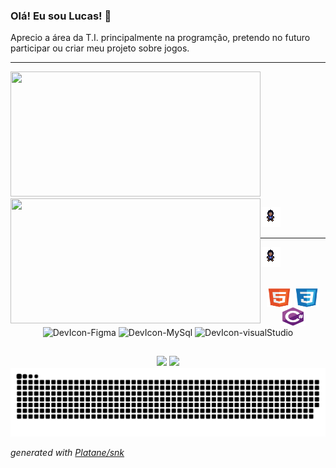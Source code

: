 ### Olá! Eu sou Lucas! 👋
Aprecio a área da T.I. principalmente na programção, pretendo no futuro participar ou criar meu projeto sobre jogos.

<hr>
<a href="https://github.com/LucasBS8/github-readme-stats">
  <img height=200 width=400 align="rigth" src="https://github-readme-stats.vercel.app/api?username=LucasBS8" />
</a>
<a href="https://github.com/LucasBS8/convoychat">
  <img height=200 width=400 align="left" src="https://github-readme-stats.vercel.app/api/top-langs?username=LucasBS8&layout=compact&langs_count=8&card_width=280" />
</a>

<p>
  <div >
  <a href="img/reiki16bts.png"><img src="./img/reiki16bts.png""align="left"></a>
    <hr>
  <a href="img/reiki16bts.png"><img src="./img/reiki16bts.png""align="right"></a>
</div>
</p>

  <div style="display: inline_block", align = "center"><br>
  <img align="center" alt="Rafa-HTML" height="30" width="40" src="https://raw.githubusercontent.com/devicons/devicon/master/icons/html5/html5-original.svg">
  <img align="center" alt="Rafa-CSS" height="30" width="40" src="https://raw.githubusercontent.com/devicons/devicon/master/icons/css3/css3-original.svg">
  <img align="center" alt="Rafa-Csharp" height="30" width="40" src="https://raw.githubusercontent.com/devicons/devicon/master/icons/csharp/csharp-original.svg">
  <img align="center" alt="DevIcon-Figma" height="30" width="40" src="https://cdn.jsdelivr.net/gh/devicons/devicon/icons/figma/figma-original.svg">
  <img align="center" alt="DevIcon-MySql" height="30" width="40" src="https://cdn.jsdelivr.net/gh/devicons/devicon/icons/mysql/mysql-original.svg">     
  <img align="center" alt="DevIcon-visualStudio" height="30" width="40" src="https://cdn.jsdelivr.net/gh/devicons/devicon/icons/visualstudio/visualstudio-plain.svg">
  </div>
  
  ##
 
<div align = "center"> 
  <a href = "lucasbellucio1@gmail.com"><img src="https://img.shields.io/badge/-Gmail-%23333?style=for-the-badge&logo=gmail&logoColor=white" target="_blank"></a>
  <a href="https://www.linkedin.com/in/lucas-bell%C3%BAcio-sebasti%C3%A3o-0a0a26231/" target="_blank"><img src="https://img.shields.io/badge/-LinkedIn-%230077B5?style=for-the-badge&logo=linkedin&logoColor=white" target="_blank"></a> 
  
</div>

<picture>
  <source media="(prefers-color-scheme: dark)" srcset="https://raw.githubusercontent.com/platane/platane/output/github-contribution-grid-snake-dark.svg">
  <img alt="github contribution grid snake animation" src="https://raw.githubusercontent.com/platane/platane/output/github-contribution-grid-snake.svg">
</picture>

_generated with [Platane/snk](https://github.com/Platane/snk)_
